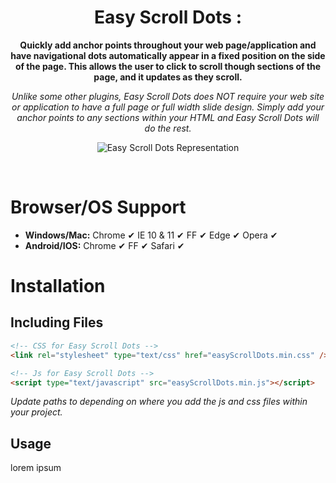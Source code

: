 <h1 align="center">Easy Scroll Dots <strong color="#ff6347">:</strong></h1>
<p align="center"><strong>Quickly add anchor points throughout your web page/application and have navigational dots automatically appear in a fixed position on the side of the page. This allows the user to click to scroll though sections of the page, and it updates as they scroll.</strong></p>
<p align="center"><em>Unlike some other plugins, Easy Scroll Dots does NOT require your web site or application to have a full page or full width slide design. Simply add your anchor points to any sections within your HTML and Easy Scroll Dots will do the rest.</em></p>
<p align="center"><img src="http://i66.tinypic.com/ddyzhx.jpg" alt="Easy Scroll Dots Representation" /></p>
<br>

# Browser/OS Support

<ul>
  <li><strong>Windows/Mac:</strong> Chrome &#10004; IE 10 & 11 &#10004; FF &#10004; Edge &#10004; Opera &#10004;</li>
  <li><strong>Android/IOS:</strong> Chrome &#10004; FF &#10004; Safari &#10004;</li>
</ul>

# Installation

## Including Files

```html
<!-- CSS for Easy Scroll Dots -->
<link rel="stylesheet" type="text/css" href="easyScrollDots.min.css" />

<!-- Js for Easy Scroll Dots -->
<script type="text/javascript" src="easyScrollDots.min.js"></script>
```

<p><em>Update paths to depending on where you add the js and css files within your project.</em></p>

## Usage

<p>lorem ipsum</p>
